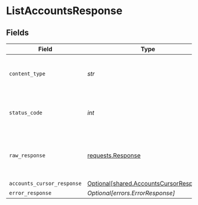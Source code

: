 # ListAccountsResponse


## Fields

| Field                                                                                    | Type                                                                                     | Required                                                                                 | Description                                                                              |
| ---------------------------------------------------------------------------------------- | ---------------------------------------------------------------------------------------- | ---------------------------------------------------------------------------------------- | ---------------------------------------------------------------------------------------- |
| `content_type`                                                                           | *str*                                                                                    | :heavy_check_mark:                                                                       | HTTP response content type for this operation                                            |
| `status_code`                                                                            | *int*                                                                                    | :heavy_check_mark:                                                                       | HTTP response status code for this operation                                             |
| `raw_response`                                                                           | [requests.Response](https://requests.readthedocs.io/en/latest/api/#requests.Response)    | :heavy_check_mark:                                                                       | Raw HTTP response; suitable for custom response parsing                                  |
| `accounts_cursor_response`                                                               | [Optional[shared.AccountsCursorResponse]](../../models/shared/accountscursorresponse.md) | :heavy_minus_sign:                                                                       | OK                                                                                       |
| `error_response`                                                                         | *Optional[errors.ErrorResponse]*                                                         | :heavy_minus_sign:                                                                       | Error                                                                                    |